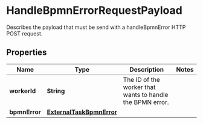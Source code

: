 

# HandleBpmnErrorRequestPayload

Describes the payload that must be send with a handleBpmnError HTTP POST request.
## Properties

Name | Type | Description | Notes
------------ | ------------- | ------------- | -------------
**workerId** | **String** | The ID of the worker that wants to handle the BPMN error. | 
**bpmnError** | [**ExternalTaskBpmnError**](ExternalTaskBpmnError.md) |  | 



